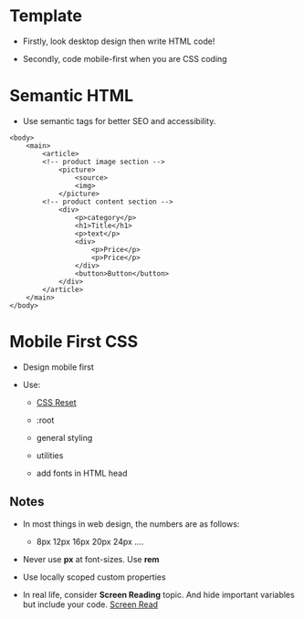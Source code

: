 # Template

- Firstly, look desktop design then write HTML code!

- Secondly, code mobile-first when you are CSS coding

# Semantic HTML

- Use semantic tags for better SEO and accessibility.

```
<body>
    <main>
        <article>
        <!-- product image section -->
            <picture>
                <source>
                <img>
            </picture>
        <!-- product content section -->
            <div>
                <p>category</p>
                <h1>Title</h1>
                <p>text</p>
                <div>
                    <p>Price</p>
                    <p>Price</p>
                </div>
                <button>Button</button>
            </div>
        </article>
    </main>
</body>
```

# Mobile First CSS

- Design mobile first

- Use:

  - [CSS Reset](https://www.joshwcomeau.com/css/custom-css-reset/)

  - :root

  - general styling

  - utilities

  - add fonts in HTML head

## Notes

- In most things in web design, the numbers are as follows:

  - 8px 12px 16px 20px 24px ....

- Never use **px** at font-sizes. Use **rem**

- Use locally scoped custom properties

- In real life, consider **Screen Reading** topic. And hide important variables but include your code. [Screen Read](https://www.scottohara.me/blog/2017/04/14/inclusively-hidden.html#page_banner)
